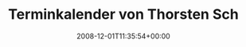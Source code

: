 ---
retweeted: false
source: <a href="http://twitter.com" rel="nofollow">Twitter Web Client</a>
entities:
  hashtags: []
  symbols: []
  user_mentions: []
  urls: []
display_text_range:
- '0'
- '75'
favorite_count: '0'
id_str: '1032097502'
truncated: false
retweet_count: '0'
id: '1032097502'
created_at: Mon Dec 01 11:35:54 +0000 2008
favorited: false
full_text: 'Terminkalender von Thorsten Schäfer-Gümbel geleakt: http://bit.ly/oBjO
  ? :)'
lang: de
tags:
- pesos:twitter
date: '2008-12-01T11:35:54+00:00'
src: https://twitter.com/bascht/status/1032097502
original_url: https://twitter.com/bascht/status/1032097502
type: twitter_tweet
text: 'Terminkalender von Thorsten Schäfer-Gümbel geleakt: http://bit.ly/oBjO ? :)'
title: Terminkalender von Thorsten Sch

---